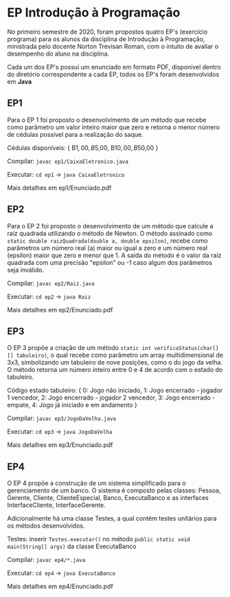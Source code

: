 # EP Introdução à Programação

No primeiro semestre de 2020, foram propostos quatro EP's (exercício programa) para os alunos da disciplina de Introdução à Programação, ministrada pelo docente Norton Trevisan Roman, com o intuito de avaliar o desempenho do aluno na disciplina.

Cada um dos EP's possui um enunciado em formato PDF, disponível dentro do diretório correspondente a cada EP, todos os EP's foram desenvolvidos em **Java**

## EP1

Para o EP 1 foi proposto o desenvolvimento de um método que recebe como parâmetro um valor inteiro maior que zero e retorna o menor número de cédulas possível para a realização do saque.

Cédulas disponíveis: { 
                       B$1,00, 
                       B$5,00, 
                       B$10,00, 
                       B$50,00 
                     }

Compilar: `javac ep1/CaixaEletronico.java`

Executar: `cd ep1` -> `java CaixaEletronico`

Mais detalhes em ep1/Enunciado.pdf

## EP2

Para o EP 2 foi proposto o desenvolvimento de um método que calcule a raíz quadrada utilizando o método de Newton. O método assinado como `static double raizQuadrada(double a, double epsilon)`, recebe como parâmetros um número real (a) maior ou igual a zero e um número real (epsilon) maior que zero e menor que 1. A saída do método é o valor da raíz quadrada com uma precisão "epsilon" ou -1 caso algum dos parâmetros seja inválido.

Compilar: `javac ep2/Raiz.java`

Executar: `cd ep2` -> `java Raiz`

Mais detalhes em ep2/Enunciado.pdf

## EP3

O EP 3 propõe a criação de um método `static int verificaStatus(char[][] tabuleiro)`, o qual recebe como parâmetro um array multidimensional de 3x3, simbolizando um tabuleiro de nove posições, como o do jogo da velha. O método retorna um número inteiro entre 0 e 4 de acordo com o estado do tabuleiro.

Código estado tabuleiro: { 
                           0: Jogo não iniciado, 
                           1: Jogo encerrado - jogador 1 vencedor,
                           2: Jogo encerrado - jogador 2 vencedor,
                           3: Jogo encerrado - empate,
                           4: Jogo já iniciado e em andamento
                         }
                         
Compilar: `javac ep3/JogoDaVelha.java`

Executar: `cd ep3` -> `java JogoDaVelha`

Mais detalhes em ep3/Enunciado.pdf

## EP4

O EP 4 propõe a construção de um sistema simplificado para o gerenciamento de um banco. O sistema é composto pelas classes: Pessoa, Gerente, Cliente, ClienteEspecial, Banco, ExecutaBanco e as interfaces InterfaceCliente, InterfaceGerente.

Adicionalmente há uma classe Testes, a qual contém testes unitários para os métodos desenvolvidos.

Testes: inserir `Testes.executar()` no método `public static void main(String[] args)` da classe ExecutaBanco

Compilar: `javac ep4/*.java`

Executar: `cd ep4` -> `java ExecutaBanco`

Mais detalhes em ep4/Enunciado.pdf

